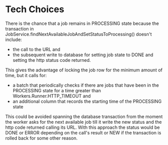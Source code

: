 # Tech Choices

There is the chance that a job remains in PROCESSING state because the transaction in  
JobService.findNextAvailableJobAndSetStatusToProcessing() doesn't include:
- the call to the URL and
- the subsequent write to database for setting job state to DONE and setting the http status code returned.

This gives the advantage of locking the job row for the minimum amount of time, but it calls for:
- a batch that periodically checks if there are jobs that have been in the PROCESSING state for a time greater than Workers.Runner.HTTP_TIMEOUT and
- an additional column that records the starting time of the PROCESSING state

This could be avoided spanning the database transaction from the moment the worker asks for the next available job till
it write the new status and the http code returned calling its URL. With this approach the status would be DONE or ERROR
depending on the call's result or NEW if the transaction is rolled back for some other reason.
